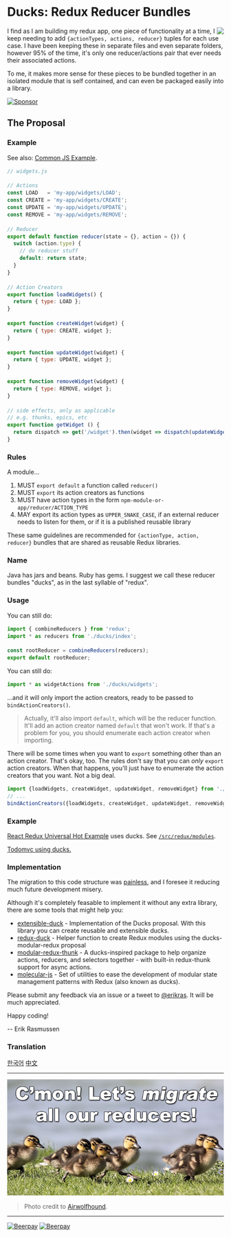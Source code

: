 # Ducks: Redux Reducer Bundles

<img src="duck.jpg" align="right"/>

I find as I am building my redux app, one piece of functionality at a time, I keep needing to add  `{actionTypes, actions, reducer}` tuples for each use case. I have been keeping these in separate files and even separate folders, however 95% of the time, it's only one reducer/actions pair that ever needs their associated actions.

To me, it makes more sense for these pieces to be bundled together in an isolated module that is self contained, and can even be packaged easily into a library.

<a target='_blank' rel='nofollow' href='https://app.codesponsor.io/link/P3WjkUw9LiYdiQBdHrtHZSSL/erikras/ducks-modular-redux'>
  <img alt='Sponsor' width='888' height='68' src='https://app.codesponsor.io/embed/P3WjkUw9LiYdiQBdHrtHZSSL/erikras/ducks-modular-redux.svg' />
</a>

## The Proposal

### Example

See also: [Common JS Example](CommonJs.md).

```javascript
// widgets.js

// Actions
const LOAD   = 'my-app/widgets/LOAD';
const CREATE = 'my-app/widgets/CREATE';
const UPDATE = 'my-app/widgets/UPDATE';
const REMOVE = 'my-app/widgets/REMOVE';

// Reducer
export default function reducer(state = {}, action = {}) {
  switch (action.type) {
    // do reducer stuff
    default: return state;
  }
}

// Action Creators
export function loadWidgets() {
  return { type: LOAD };
}

export function createWidget(widget) {
  return { type: CREATE, widget };
}

export function updateWidget(widget) {
  return { type: UPDATE, widget };
}

export function removeWidget(widget) {
  return { type: REMOVE, widget };
}

// side effects, only as applicable
// e.g. thunks, epics, etc
export function getWidget () {
  return dispatch => get('/widget').then(widget => dispatch(updateWidget(widget)))
}

```
### Rules

A module...

1. MUST `export default` a function called `reducer()`
2. MUST `export` its action creators as functions
3. MUST have action types in the form `npm-module-or-app/reducer/ACTION_TYPE`
3. MAY export its action types as `UPPER_SNAKE_CASE`, if an external reducer needs to listen for them, or if it is a published reusable library

These same guidelines are recommended for `{actionType, action, reducer}` bundles that are shared as reusable Redux libraries.

### Name

Java has jars and beans. Ruby has gems. I suggest we call these reducer bundles "ducks", as in the last syllable of "redux".

### Usage

You can still do:

```javascript
import { combineReducers } from 'redux';
import * as reducers from './ducks/index';

const rootReducer = combineReducers(reducers);
export default rootReducer;
```

You can still do:

```javascript
import * as widgetActions from './ducks/widgets';
```
...and it will only import the action creators, ready to be passed to `bindActionCreators()`.

> Actually, it'll also import `default`, which will be the reducer function. It'll add an action creator named `default` that won't work. If that's a problem for you, you should enumerate each action creator when importing.

There will be some times when you want to `export` something other than an action creator. That's okay, too. The rules don't say that you can *only* `export` action creators. When that happens, you'll just have to enumerate the action creators that you want. Not a big deal.

```javascript
import {loadWidgets, createWidget, updateWidget, removeWidget} from './ducks/widgets';
// ...
bindActionCreators({loadWidgets, createWidget, updateWidget, removeWidget}, dispatch);
```

### Example

[React Redux Universal Hot Example](https://github.com/erikras/react-redux-universal-hot-example) uses ducks. See [`/src/redux/modules`](https://github.com/erikras/react-redux-universal-hot-example/tree/master/src/redux/modules).

[Todomvc using ducks.](https://github.com/goopscoop/ga-react-tutorial/tree/6-reduxActionsAndReducers)

### Implementation

The migration to this code structure was [painless](https://github.com/erikras/react-redux-universal-hot-example/commit/3fdf194683abb7c40f3cb7969fd1f8aa6a4f9c57), and I foresee it reducing much future development misery.

Although it's completely feasable to implement it without any extra library, there are some tools that might help you:

 * [extensible-duck](https://github.com/investtools/extensible-duck) - Implementation of the Ducks proposal. With this library you can create reusable and extensible ducks.
 * [redux-duck](https://github.com/PlatziDev/redux-duck) - Helper function to create Redux modules using the ducks-modular-redux proposal
 * [modular-redux-thunk](https://github.com/benbeadle/modular-redux-thunk) - A ducks-inspired package to help organize actions, reducers, and selectors together - with built-in redux-thunk support for async actions.
 * [molecular-js](https://www.npmjs.com/package/molecular-js) - Set of utilities to ease the development of modular state management patterns with Redux (also known as ducks).

Please submit any feedback via an issue or a tweet to [@erikras](https://twitter.com/erikras). It will be much appreciated.

Happy coding!

-- Erik Rasmussen


### Translation

[한국어](https://github.com/JisuPark/ducks-modular-redux)
[中文](https://github.com/deadivan/ducks-modular-redux)

---

![C'mon! Let's migrate all our reducers!](migrate.jpg)
> Photo credit to [Airwolfhound](https://www.flickr.com/photos/24874528@N04/3453886876/).

---

[![Beerpay](https://beerpay.io/erikras/ducks-modular-redux/badge.svg?style=beer-square)](https://beerpay.io/erikras/ducks-modular-redux)  [![Beerpay](https://beerpay.io/erikras/ducks-modular-redux/make-wish.svg?style=flat-square)](https://beerpay.io/erikras/ducks-modular-redux?focus=wish)
